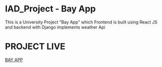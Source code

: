 # IAD_Project - Bay App

This is a University Project "Bay App" which Frontend is built using React JS and backend with Django implements weather Api

# PROJECT LIVE

<a href="https://bayapp.netlify.app/" target="_blank">BAY APP</a>
